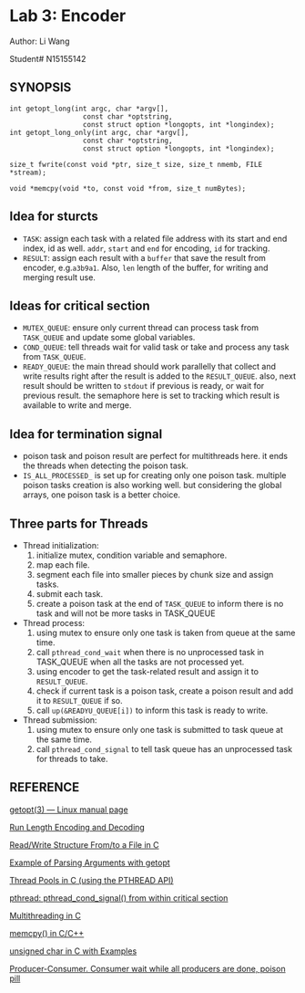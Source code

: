 # Lab 3: Encoder
Author: Li Wang

Student# N15155142

## SYNOPSIS
```
int getopt_long(int argc, char *argv[],
                  const char *optstring,
                  const struct option *longopts, int *longindex);
int getopt_long_only(int argc, char *argv[],
                  const char *optstring,
                  const struct option *longopts, int *longindex);

size_t fwrite(const void *ptr, size_t size, size_t nmemb, FILE *stream);

void *memcpy(void *to, const void *from, size_t numBytes);
```
## Idea for sturcts
* `TASK`: assign each task with a related file address with its start and end index, id as well. `addr`, `start` and `end` for encoding, `id` for tracking.
* `RESULT`: assign each result with a `buffer` that save the result from encoder, e.g.`a3b9a1`. Also, `len` length of the buffer, for writing and merging result use.

## Ideas for critical section
* `MUTEX_QUEUE`: ensure only current thread can process task from `TASK_QUEUE` and update some global variables.
* `COND_QUEUE`: tell threads wait for valid task or take and process any task from `TASK_QUEUE`.
* `READY_QUEUE`: the main thread should work parallelly that collect and write results right after the result is added to the `RESULT_QUEUE`. also, next result should be written to `stdout` if previous is ready, or wait for previous result. the semaphore here is set to tracking which result is available to write and merge.

## Idea for termination signal
* poison task and poison result are perfect for multithreads here. it ends the threads when detecting the poison task.
* `IS_ALL_PROCESSED_` is set up for creating only one poison task. multiple poison tasks creation is also working well. but considering the global arrays, one poison task is a better choice.

## Three parts for Threads
* Thread initialization: 
  1. initialize mutex, condition variable and semaphore.
  2. map each file.
  3. segment each file into smaller pieces by chunk size and assign tasks.
  4. submit each task.
  5. create a poison task at the end of `TASK_QUEUE` to inform there is no task and will not be more tasks in TASK_QUEUE
* Thread process: 
  1. using mutex to ensure only one task is taken from queue at the same time.
  2. call `pthread_cond_wait` when there is no unprocessed task in TASK_QUEUE when all the tasks are not processed yet.
  3. using encoder to get the task-related result and assign it to `RESULT_QUEUE`.
  4. check if current task is a poison task, create a poison result and add it to `RESULT_QUEUE` if so.
  5. call `up(&READYU_QUEUE[i])` to inform this task is ready to write.
* Thread submission:
  1. using mutex to ensure only one task is submitted to task queue at the same time.
  2. call `pthread_cond_signal` to tell task queue has an unprocessed task for threads to take.

## REFERENCE
[getopt(3) — Linux manual page](https://man7.org/linux/man-pages/man3/getopt.3.html)

[Run Length Encoding and Decoding](https://www.geeksforgeeks.org/run-length-encoding/)

[Read/Write Structure From/to a File in C](https://www.geeksforgeeks.org/read-write-structure-from-to-a-file-in-c/)

[Example of Parsing Arguments with getopt](https://www.gnu.org/software/libc/manual/html_node/Example-of-Getopt.html)

[Thread Pools in C (using the PTHREAD API)](https://www.youtube.com/watch?v=_n2hE2gyPxU)

[pthread: pthread_cond_signal() from within critical section](https://stackoverflow.com/questions/1640389/pthreads-pthread-cond-signal-from-within-critical-section)

[Multithreading in C](https://www.geeksforgeeks.org/multithreading-in-c/)

[memcpy() in C/C++](https://www.geeksforgeeks.org/memcpy-in-cc/)

[unsigned char in C with Examples](https://www.geeksforgeeks.org/unsigned-char-in-c-with-examples/)

[Producer-Consumer. Consumer wait while all producers are done, poison pill](https://stackoverflow.com/questions/52525656/producer-consumer-consumer-wait-while-all-producers-is-done-poison-pill)

